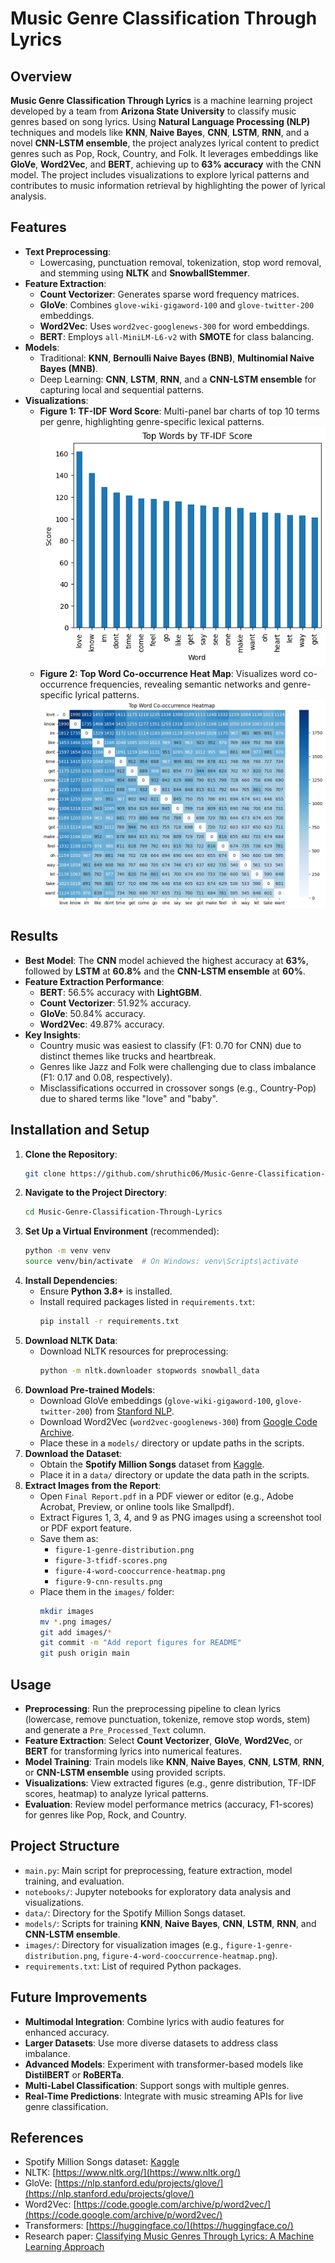 # Music Genre Classification Through Lyrics

## Overview
**Music Genre Classification Through Lyrics** is a machine learning project developed by a team from **Arizona State University** to classify music genres based on song lyrics. Using **Natural Language Processing (NLP)** techniques and models like **KNN**, **Naive Bayes**, **CNN**, **LSTM**, **RNN**, and a novel **CNN-LSTM ensemble**, the project analyzes lyrical content to predict genres such as Pop, Rock, Country, and Folk. It leverages embeddings like **GloVe**, **Word2Vec**, and **BERT**, achieving up to **63% accuracy** with the CNN model. The project includes visualizations to explore lyrical patterns and contributes to music information retrieval by highlighting the power of lyrical analysis.


## Features
- **Text Preprocessing**:
  - Lowercasing, punctuation removal, tokenization, stop word removal, and stemming using **NLTK** and **SnowballStemmer**.
- **Feature Extraction**:
  - **Count Vectorizer**: Generates sparse word frequency matrices.
  - **GloVe**: Combines `glove-wiki-gigaword-100` and `glove-twitter-200` embeddings.
  - **Word2Vec**: Uses `word2vec-googlenews-300` for word embeddings.
  - **BERT**: Employs `all-MiniLM-L6-v2` with **SMOTE** for class balancing.
- **Models**:
  - Traditional: **KNN**, **Bernoulli Naive Bayes (BNB)**, **Multinomial Naive Bayes (MNB)**.
  - Deep Learning: **CNN**, **LSTM**, **RNN**, and a **CNN-LSTM ensemble** for capturing local and sequential patterns.
- **Visualizations**:
  - **Figure 1: TF-IDF Word Score**: Multi-panel bar charts of top 10 terms per genre, highlighting genre-specific lexical patterns.
    ![Figure 1: TF-IDF Word Score](images/tfidf-scores.png)
  - **Figure 2: Top Word Co-occurrence Heat Map**: Visualizes word co-occurrence frequencies, revealing semantic networks and genre-specific lyrical patterns.
    ![Figure 2: Top Word Co-occurrence Heat Map](images/word-cooccurrence-heatmap.png)

## Results
- **Best Model**: The **CNN** model achieved the highest accuracy at **63%**, followed by **LSTM** at **60.8%** and the **CNN-LSTM ensemble** at **60%**.
- **Feature Extraction Performance**:
  - **BERT**: 56.5% accuracy with **LightGBM**.
  - **Count Vectorizer**: 51.92% accuracy.
  - **GloVe**: 50.84% accuracy.
  - **Word2Vec**: 49.87% accuracy.
- **Key Insights**:
  - Country music was easiest to classify (F1: 0.70 for CNN) due to distinct themes like trucks and heartbreak.
  - Genres like Jazz and Folk were challenging due to class imbalance (F1: 0.17 and 0.08, respectively).
  - Misclassifications occurred in crossover songs (e.g., Country-Pop) due to shared terms like "love" and "baby".

## Installation and Setup
1. **Clone the Repository**:
   ```bash
   git clone https://github.com/shruthic06/Music-Genre-Classification-Through-Lyrics.git
   ```
2. **Navigate to the Project Directory**:
   ```bash
   cd Music-Genre-Classification-Through-Lyrics
   ```
3. **Set Up a Virtual Environment** (recommended):
   ```bash
   python -m venv venv
   source venv/bin/activate  # On Windows: venv\Scripts\activate
   ```
4. **Install Dependencies**:
   - Ensure **Python 3.8+** is installed.
   - Install required packages listed in `requirements.txt`:
     ```bash
     pip install -r requirements.txt
     ```
5. **Download NLTK Data**:
   - Download NLTK resources for preprocessing:
     ```bash
     python -m nltk.downloader stopwords snowball_data
     ```
6. **Download Pre-trained Models**:
   - Download GloVe embeddings (`glove-wiki-gigaword-100`, `glove-twitter-200`) from [Stanford NLP](https://nlp.stanford.edu/projects/glove/).
   - Download Word2Vec (`word2vec-googlenews-300`) from [Google Code Archive](https://code.google.com/archive/p/word2vec/).
   - Place these in a `models/` directory or update paths in the scripts.
7. **Download the Dataset**:
   - Obtain the **Spotify Million Songs** dataset from [Kaggle](https://www.kaggle.com/datasets).
   - Place it in a `data/` directory or update the data path in the scripts.
8. **Extract Images from the Report**:
   - Open `Final Report.pdf` in a PDF viewer or editor (e.g., Adobe Acrobat, Preview, or online tools like Smallpdf).
   - Extract Figures 1, 3, 4, and 9 as PNG images using a screenshot tool or PDF export feature.
   - Save them as:
     - `figure-1-genre-distribution.png`
     - `figure-3-tfidf-scores.png`
     - `figure-4-word-cooccurrence-heatmap.png`
     - `figure-9-cnn-results.png`
   - Place them in the `images/` folder:
     ```bash
     mkdir images
     mv *.png images/
     git add images/*
     git commit -m "Add report figures for README"
     git push origin main
     ```

## Usage
- **Preprocessing**: Run the preprocessing pipeline to clean lyrics (lowercase, remove punctuation, tokenize, remove stop words, stem) and generate a `Pre_Processed_Text` column.
- **Feature Extraction**: Select **Count Vectorizer**, **GloVe**, **Word2Vec**, or **BERT** for transforming lyrics into numerical features.
- **Model Training**: Train models like **KNN**, **Naive Bayes**, **CNN**, **LSTM**, **RNN**, or **CNN-LSTM ensemble** using provided scripts.
- **Visualizations**: View extracted figures (e.g., genre distribution, TF-IDF scores, heatmap) to analyze lyrical patterns.
- **Evaluation**: Review model performance metrics (accuracy, F1-scores) for genres like Pop, Rock, and Country.

## Project Structure
- `main.py`: Main script for preprocessing, feature extraction, model training, and evaluation.
- `notebooks/`: Jupyter notebooks for exploratory data analysis and visualizations.
- `data/`: Directory for the Spotify Million Songs dataset.
- `models/`: Scripts for training **KNN**, **Naive Bayes**, **CNN**, **LSTM**, **RNN**, and **CNN-LSTM ensemble**.
- `images/`: Directory for visualization images (e.g., `figure-1-genre-distribution.png`, `figure-4-word-cooccurrence-heatmap.png`).
- `requirements.txt`: List of required Python packages.

## Future Improvements
- **Multimodal Integration**: Combine lyrics with audio features for enhanced accuracy.
- **Larger Datasets**: Use more diverse datasets to address class imbalance.
- **Advanced Models**: Experiment with transformer-based models like **DistilBERT** or **RoBERTa**.
- **Multi-Label Classification**: Support songs with multiple genres.
- **Real-Time Predictions**: Integrate with music streaming APIs for live genre classification.

## References
- Spotify Million Songs dataset: [Kaggle](https://www.kaggle.com/datasets)
- NLTK: [https://www.nltk.org/](https://www.nltk.org/)
- GloVe: [https://nlp.stanford.edu/projects/glove/](https://nlp.stanford.edu/projects/glove/)
- Word2Vec: [https://code.google.com/archive/p/word2vec/](https://code.google.com/archive/p/word2vec/)
- Transformers: [https://huggingface.co/](https://huggingface.co/)
- Research paper: [Classifying Music Genres Through Lyrics: A Machine Learning Approach](#)
